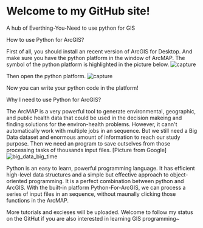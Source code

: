 # Welcome to my GitHub site!
A hub of Everthing-You-Need to use python for GIS



How to use Python for ArcGIS?

First of all, you should install an recent version of ArcGIS for Desktop. And make sure you have the python platform in the window of ArcMAP. The symbol of the python platform is highlighted in the picture below.
![capture](https://cloud.githubusercontent.com/assets/7432988/17651368/74aae1de-622b-11e6-9cb2-b8869cc8eaee.PNG)

Then open the python platform.
![capture](https://cloud.githubusercontent.com/assets/7432988/17651395/e6eab62a-622b-11e6-9daf-a62051aac6f1.PNG)

Now you can write your python code in the platform!


Why I need to use Python for ArcGIS?

The ArcMAP is a very powerful tool to generate environmental, geographic, and public health data that could be used in the decision makeing and finding solutions for the environ-health problems. However, it cann't automatically work with multiple jobs in an sequence. But we still need a Big Data dataset and enormous amount of information to reach our study purpose. Then we need an program to save outselves from those processing tasks of thousands input files.
[Picture from Google]
![big_data_big_time](https://cloud.githubusercontent.com/assets/7432988/17651430/71fdbbd6-622c-11e6-8bc8-9a8250943a27.jpg)

Python is an easy to learn, powerful programming language. It has efficient high-level data structures and a simple but effective approach to object-oriented programming. It is a perfect combination between python and ArcGIS. With the built-in platform Python-For-ArcGIS, we can process a series of input files in an sequence, without maunally clicking those functions in the ArcMAP.

More tutorials and excieses will be uploaded. Welcome to follow my status on the GitHut if you are also interested in learning GIS programming~
